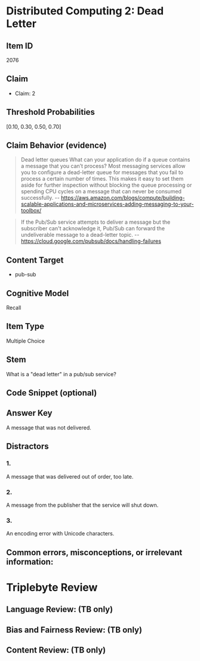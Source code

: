 # Distributed Computing 2: Dead Letter


## Item ID
2076

## Claim

-   Claim: 2

## Threshold Probabilities
[0.10, 0.30, 0.50, 0.70]

## Claim Behavior (evidence)

> Dead letter queues
> What can your application do if a queue contains a message that you can’t process? Most messaging services allow you to configure a dead-letter queue for messages that you fail to process a certain number of times. This makes it easy to set them aside for further inspection without blocking the queue processing or spending CPU cycles on a message that can never be consumed successfully.
> -- https://aws.amazon.com/blogs/compute/building-scalable-applications-and-microservices-adding-messaging-to-your-toolbox/

> If the Pub/Sub service attempts to deliver a message but the subscriber can't acknowledge it, Pub/Sub can forward the undeliverable message to a dead-letter topic.
> -- https://cloud.google.com/pubsub/docs/handling-failures


## Content Target
* pub-sub


## Cognitive Model
Recall


## Item Type
Multiple Choice


## Stem
What is a "dead letter" in a pub/sub service?


## Code Snippet (optional)



## Answer Key
A message that was not delivered.


## Distractors
### 1.
A message that was delivered out of order, too late.


### 2.
A message from the publisher that the service will shut down.


### 3.
An encoding error with Unicode characters.


## Common errors, misconceptions, or irrelevant information:



# Triplebyte Review


## Language Review: (TB only)


## Bias and Fairness Review: (TB only)


## Content Review: (TB only)
